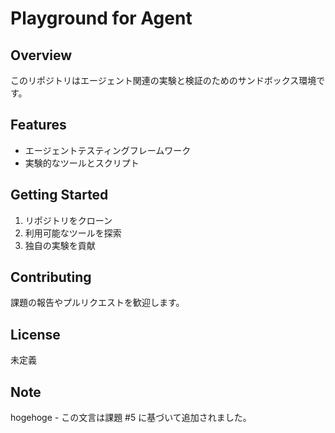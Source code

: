 # Playground for Agent

## Overview
このリポジトリはエージェント関連の実験と検証のためのサンドボックス環境です。

## Features
- エージェントテスティングフレームワーク
- 実験的なツールとスクリプト

## Getting Started
1. リポジトリをクローン
2. 利用可能なツールを探索
3. 独自の実験を貢献

## Contributing
課題の報告やプルリクエストを歓迎します。

## License
未定義

## Note
hogehoge - この文言は課題 #5 に基づいて追加されました。
